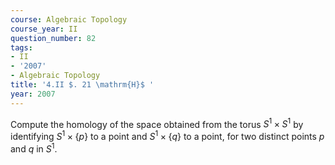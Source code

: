 ```yaml
---
course: Algebraic Topology
course_year: II
question_number: 82
tags:
- II
- '2007'
- Algebraic Topology
title: '4.II $. 21 \mathrm{H}$ '
year: 2007
---
```



Compute the homology of the space obtained from the torus $S^{1} \times S^{1}$ by identifying $S^{1} \times\{p\}$ to a point and $S^{1} \times\{q\}$ to a point, for two distinct points $p$ and $q$ in $S^{1} .$